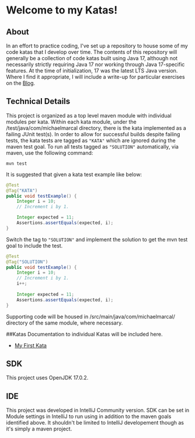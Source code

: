 # Welcome to my Katas!

## About
In an effort to practice coding, I've set up a repository to house some of my code katas that I develop over time.
The contents of this repository will generally be a collection of code katas built using Java 17, although not necessarily
strictly requiring Java 17 nor working through Java 17-specific features.  At the time of initialization, 17 was the latest
LTS Java version.  Where I find it appropriate, I will include a write-up for particular exercises on the [Blog](www.michaelmarcal.com).

## Technical Details
This project is organized as a top level maven module with individual modules per kata.
Within each kata module, under the /test/java/com/michaelmarcal directory, there is the kata implemented as a failing JUnit test(s).  In order to allow for successful 
builds despite failing tests, the kata tests are tagged as `"KATA"` which are ignored during the maven test goal.
To run all tests tagged as `"SOLUTION"` automatically, via maven, use the following command:
```Shell
mvn test
```

It is suggested that given a kata test example like below:
```Java
@Test
@Tag("KATA")
public void testExample() {
    Integer i = 10;
    // Increment i by 1.

    Integer expected = 11;
    Assertions.assertEquals(expected, i);
}
```

Switch the tag to `"SOLUTION"` and implement the solution to get the mvn test goal to include the test.
```Java
@Test
@Tag("SOLUTION")
public void testExample() {
    Integer i = 10;
    // Increment i by 1.
    i++;
    
    Integer expected = 11;
    Assertions.assertEquals(expected, i);
}
```

Supporting code will be housed in /src/main/java/com/michaelmarcal/ directory of the same module, where necessary.

##Katas
Documentation to individual Katas will be included here.

* [My First Kata](my-first-kata/README.md)


## SDK
This project uses OpenJDK 17.0.2.

## IDE
This project was developed in IntelliJ Community version.  SDK can be set in Module settings in IntelliJ to run using
in addition to the maven goals identified above.  It shouldn't be limited to IntelliJ developement though as it's simply
a maven project.